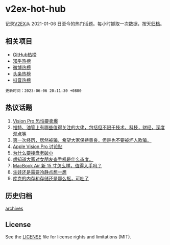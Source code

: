 # v2ex-hot-hub

 记录[V2EX](https://www.v2ex.com/)从 2021-01-06 日至今的热门话题。每小时抓取一次数据，按天[归档](archives)。
 
 ## 相关项目

- [GitHub热榜](https://github.com/snaildev/github-hot-hub)
- [知乎热榜](https://github.com/snaildev/zhihu-hot-hub)
- [微博热榜](https://github.com/snaildev/weibo-hot-hub)
- [头条热榜](https://github.com/snaildev/toutiao-hot-hub)
- [抖音热榜](https://github.com/snaildev/douyin-hot-hub)


 `更新时间：2023-06-06 20:11:30 +0800`

## 热议话题

1. [Vision Pro 恐怕要卖爆](https://www.v2ex.com/t/946106)
1. [推特、油管上有哪些值得关注的大佬，包括但不限于技术，科技，财经，深度观点等](https://www.v2ex.com/t/946156)
1. [第一次经历，居然被骗，希望大家保持善良，但是也不要被坏人欺骗。](https://www.v2ex.com/t/946059)
1. [Apple Vision Pro 讨论贴](https://www.v2ex.com/t/946104)
1. [为什么要接盘老破小](https://www.v2ex.com/t/946215)
1. [想知道大家对女朋友查手机是什么态度。](https://www.v2ex.com/t/946087)
1. [MacBook Air 新 15 寸怎么样，值得入手吗？](https://www.v2ex.com/t/946126)
1. [生娃还是需要冷静点想一想](https://www.v2ex.com/t/946334)
1. [库克的内存和存储还是那么抠，可吐了](https://www.v2ex.com/t/946144)

## 历史归档

[archives](archives)

## License

See the [LICENSE](LICENSE) file for license rights and limitations (MIT).
